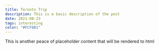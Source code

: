 ```yaml
---
title: Toronto Trip
description: This is a basic description of the post
date: 2021-08-23
tags: interesting
color: "#FCF6B1"
---
```

This is another peace of  placeholder content that will be rendered to html